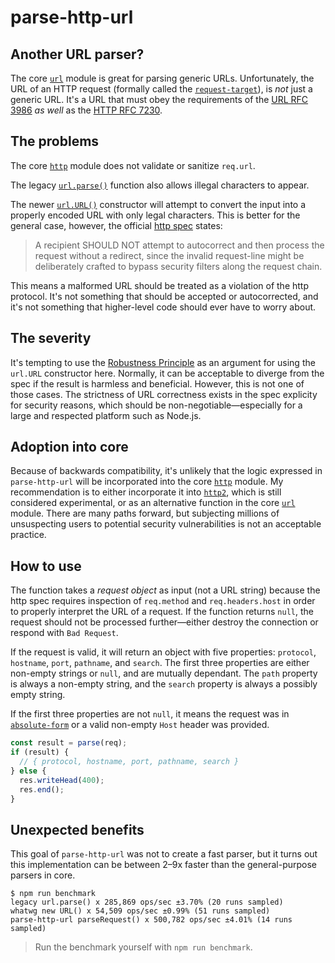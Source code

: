 # parse-http-url

## Another URL parser?

The core [`url`](https://nodejs.org/api/url.html) module is great for parsing generic URLs. Unfortunately, the URL of an HTTP request (formally called the [`request-target`](https://tools.ietf.org/html/rfc7230#section-5.3)), is *not* just a generic URL. It's a URL that must obey the requirements of the [URL RFC 3986](https://tools.ietf.org/html/rfc3986) *as well* as the [HTTP RFC 7230](https://tools.ietf.org/html/rfc7230).

## The problems

The core [`http`](https://nodejs.org/api/http.html) module does not validate or sanitize `req.url`.

The legacy [`url.parse()`](https://nodejs.org/api/url.html#url_legacy_url_api) function also allows illegal characters to appear.

The newer [`url.URL()`](https://nodejs.org/api/url.html#url_class_url) constructor will attempt to convert the input into a properly encoded URL with only legal characters. This is better for the general case, however, the official [http spec](https://tools.ietf.org/html/rfc7230#section-3.1.1) states:
> A recipient SHOULD NOT attempt to autocorrect and then process the request without a redirect, since the invalid request-line might be deliberately crafted to bypass security filters along the request chain.

This means a malformed URL should be treated as a violation of the http protocol. It's not something that should be accepted or autocorrected, and it's not something that higher-level code should ever have to worry about.

## The severity

It's tempting to use the [Robustness Principle](https://en.wikipedia.org/wiki/Robustness_principle) as an argument for using the `url.URL` constructor here. Normally, it can be acceptable to diverge from the spec if the result is harmless and beneficial. However, this is not one of those cases. The strictness of URL correctness exists in the spec explicity for security reasons, which should be non-negotiable—especially for a large and respected platform such as Node.js.

## Adoption into core

Because of backwards compatibility, it's unlikely that the logic expressed in `parse-http-url` will be incorporated into the core [`http`](https://nodejs.org/api/http.html) module. My recommendation is to either incorporate it into [`http2`](https://nodejs.org/api/http2.html), which is still considered experimental, or as an alternative function in the core [`url`](https://nodejs.org/api/url.html) module. There are many paths forward, but subjecting millions of unsuspecting users to potential security vulnerabilities is not an acceptable practice.

## How to use

The function takes a *request object* as input (not a URL string) because the http spec requires inspection of `req.method` and `req.headers.host` in order to properly interpret the URL of a request. If the function returns `null`, the request should not be processed further—either destroy the connection or respond with `Bad Request`.

If the request is valid, it will return an object with five properties: `protocol`, `hostname`, `port`, `pathname`, and `search`. The first three properties are either non-empty strings or `null`, and are mutually dependant. The `path` property is always a non-empty string, and the `search` property is always a possibly empty string.

If the first three properties are not `null`, it means the request was in [`absolute-form`](https://tools.ietf.org/html/rfc7230#section-5.3.2) or a valid non-empty `Host` header was provided.

```js
const result = parse(req);
if (result) {
  // { protocol, hostname, port, pathname, search }
} else {
  res.writeHead(400);
  res.end();
}
```

## Unexpected benefits

This goal of `parse-http-url` was not to create a fast parser, but it turns out this implementation can be between 2–9x faster than the general-purpose parsers in core.

```
$ npm run benchmark
legacy url.parse() x 285,869 ops/sec ±3.70% (20 runs sampled)
whatwg new URL() x 54,509 ops/sec ±0.99% (51 runs sampled)
parse-http-url parseRequest() x 500,782 ops/sec ±4.01% (14 runs sampled)
```

> Run the benchmark yourself with `npm run benchmark`.
